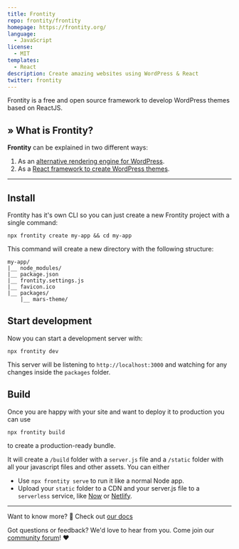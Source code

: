 ```yaml
---
title: Frontity
repo: frontity/frontity
homepage: https://frontity.org/
language:
  - JavaScript
license:
  - MIT
templates:
  - React
description: Create amazing websites using WordPress & React
twitter: frontity
---
```


Frontity is a free and open source framework to develop WordPress themes based on ReactJS. 

## » What is Frontity?

**Frontity** can be explained in two different ways:

1. As an [alternative rendering engine for WordPress](https://docs.frontity.org/#an-alternative-rendering-engine-for-wordpress).
1. As a [React framework to create WordPress themes](https://docs.frontity.org/#a-react-framework-to-create-wordpress-themes).

---

## Install

Frontity has it's own CLI so you can just create a new Frontity project with a single command:

```text
npx frontity create my-app && cd my-app
```

This command will create a new directory with the following structure:

```text
my-app/
|__ node_modules/
|__ package.json
|__ frontity.settings.js
|__ favicon.ico
|__ packages/
    |__ mars-theme/
```

## Start development

Now you can start a development server with:

```text
npx frontity dev
```

This server will be listening to `http://localhost:3000` and watching for any changes inside the `packages` folder.

## Build

Once you are happy with your site and want to deploy it to production you can use

```text
npx frontity build
```

to create a production-ready bundle.

It will create a `/build` folder with a `server.js` file and a `/static` folder with all your javascript files and other assets. You can either

* Use `npx frontity serve` to run it like a normal Node app.
* Upload your `static` folder to a CDN and your server.js file to a `serverless` service, like [Now](../installation-and-deploy/deploy-on-now.md) or [Netlify](https://www.netlify.com/?ref=frontity).

----


Want to know more? 🧐 Check out [our docs](https://docs.frontity.org/getting-started)

Got questions or feedback? We'd love to hear from you. Come join our [community forum](https://community.frontity.org)! ❤️